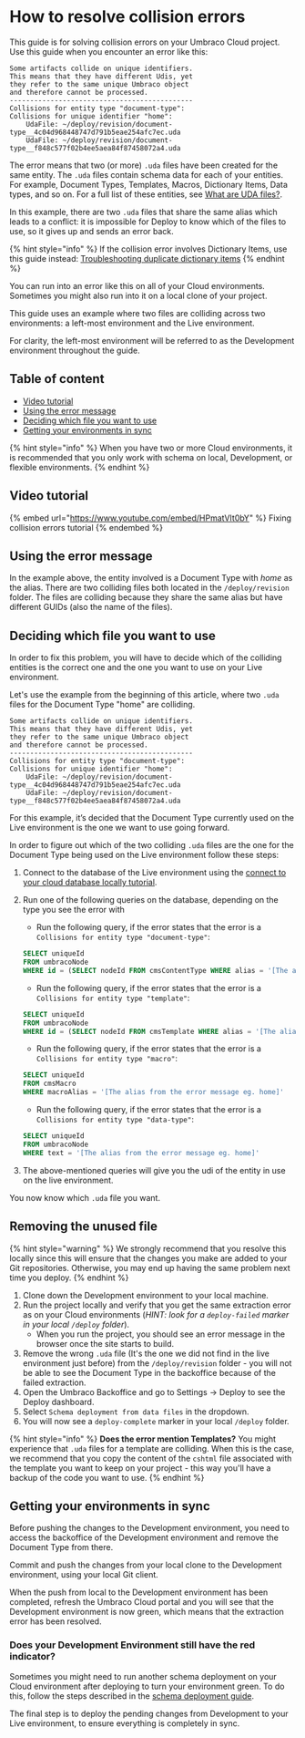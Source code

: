 # How to resolve collision errors

This guide is for solving collision errors on your Umbraco Cloud project. Use this guide when you encounter an error like this:

```
Some artifacts collide on unique identifiers.
This means that they have different Udis, yet
they refer to the same unique Umbraco object
and therefore cannot be processed.
---------------------------------------------
Collisions for entity type "document-type":
Collisions for unique identifier "home":
    UdaFile: ~/deploy/revision/document-type__4c04d968448747d791b5eae254afc7ec.uda
    UdaFile: ~/deploy/revision/document-type__f848c577f02b4ee5aea84f87458072a4.uda
```

The error means that two (or more) `.uda` files have been created for the same entity. The `.uda` files contain schema data for each of your entities. For example, Document Types, Templates, Macros, Dictionary Items, Data types, and so on. For a full list of these entities, see [What are UDA files?](../../power-tools/generating-uda-files.md#what-are-uda-files).

In this example, there are two `.uda` files that share the same alias which leads to a conflict: it is impossible for Deploy to know which of the files to use, so it gives up and sends an error back.

{% hint style="info" %}
If the collision error involves Dictionary Items, use this guide instead: [Troubleshooting duplicate dictionary items](duplicate-dictionary-items.md)
{% endhint %}

You can run into an error like this on all of your Cloud environments. Sometimes you might also run into it on a local clone of your project.

This guide uses an example where two files are colliding across two environments: a left-most environment and the Live environment.

For clarity, the left-most environment will be referred to as the Development environment throughout the guide.

## Table of content

* [Video tutorial](structure-error.md#video-tutorial)
* [Using the error message](structure-error.md#using-the-error-message)
* [Deciding which file you want to use](structure-error.md#deciding-which-file-you-want-to-use)
* [Getting your environments in sync](structure-error.md#getting-your-environments-in-sync)

{% hint style="info" %}
When you have two or more Cloud environments, it is recommended that you only work with schema on local, Development, or flexible environments.
{% endhint %}

## Video tutorial

{% embed url="https://www.youtube.com/embed/HPmatVIt0bY" %}
Fixing collision errors tutorial
{% endembed %}

## Using the error message

In the example above, the entity involved is a Document Type with _home_ as the alias. There are two colliding files both located in the `/deploy/revision` folder. The files are colliding because they share the same alias but have different GUIDs (also the name of the files).

## Deciding which file you want to use

In order to fix this problem, you will have to decide which of the colliding entities is the correct one and the one you want to use on your Live environment.

Let's use the example from the beginning of this article, where two `.uda` files for the Document Type "home" are colliding.

```
Some artifacts collide on unique identifiers.
This means that they have different Udis, yet
they refer to the same unique Umbraco object
and therefore cannot be processed.
---------------------------------------------
Collisions for entity type "document-type":
Collisions for unique identifier "home":
    UdaFile: ~/deploy/revision/document-type__4c04d968448747d791b5eae254afc7ec.uda
    UdaFile: ~/deploy/revision/document-type__f848c577f02b4ee5aea84f87458072a4.uda
```

For this example, it’s decided that the Document Type currently used on the Live environment is the one we want to use going forward.

In order to figure out which of the two colliding `.uda` files are the one for the Document Type being used on the Live environment follow these steps:

1. Connect to the database of the Live environment using the [connect to your cloud database locally tutorial](../../databases/cloud-database.md#connecting-to-your-cloud-database-locally).
2.  Run one of the following queries on the database, depending on the type you see the error with

    * Run the following query, if the error states that the error is a `Collisions for entity type "document-type"`:

    ```sql
    SELECT uniqueId
    FROM umbracoNode
    WHERE id = (SELECT nodeId FROM cmsContentType WHERE alias = '[The alias from the error message eg. home]')
    ```

    * Run the following query, if the error states that the error is a `Collisions for entity type "template"`:

    ```sql
    SELECT uniqueId
    FROM umbracoNode
    WHERE id = (SELECT nodeId FROM cmsTemplate WHERE alias = '[The alias from the error message eg. home]')
    ```

    * Run the following query, if the error states that the error is a `Collisions for entity type "macro"`:

    ```sql
    SELECT uniqueId
    FROM cmsMacro
    WHERE macroAlias = '[The alias from the error message eg. home]'
    ```

    * Run the following query, if the error states that the error is a `Collisions for entity type "data-type"`:

    ```sql
    SELECT uniqueId
    FROM umbracoNode
    WHERE text = '[The alias from the error message eg. home]'
    ```
3. The above-mentioned queries will give you the udi of the entity in use on the live environment.

You now know which `.uda` file you want.

## Removing the unused file

{% hint style="warning" %}
We strongly recommend that you resolve this locally since this will ensure that the changes you make are added to your Git repositories. Otherwise, you may end up having the same problem next time you deploy.
{% endhint %}

1. Clone down the Development environment to your local machine.
2. Run the project locally and verify that you get the same extraction error as on your Cloud environments (_HINT: look for a `deploy-failed` marker in your local `/deploy` folder_).
   * When you run the project, you should see an error message in the browser once the site starts to build.
3. Remove the wrong `.uda` file (It's the one we did not find in the live environment just before) from the `/deploy/revision` folder - you will not be able to see the Document Type in the backoffice because of the failed extraction.
4. Open the Umbraco Backoffice and go to Settings -> Deploy to see the Deploy dashboard.
5. Select `Schema deployment from data files` in the dropdown.
6. You will now see a `deploy-complete` marker in your local `/deploy` folder.

{% hint style="info" %}
**Does the error mention Templates?** You might experience that `.uda` files for a template are colliding. When this is the case, we recommend that you copy the content of the `cshtml` file associated with the template you want to keep on your project - this way you'll have a backup of the code you want to use.
{% endhint %}

## Getting your environments in sync

Before pushing the changes to the Development environment, you need to access the backoffice of the Development environment and remove the Document Type from there.

Commit and push the changes from your local clone to the Development environment, using your local Git client.

When the push from local to the Development environment has been completed, refresh the Umbraco Cloud portal and you will see that the Development environment is now green, which means that the extraction error has been resolved.

### Does your Development Environment still have the red indicator?

Sometimes you might need to run another schema deployment on your Cloud environment after deploying to turn your environment green. To do this, follow the steps described in the [schema deployment guide](broken-reference).

The final step is to deploy the pending changes from Development to your Live environment, to ensure everything is completely in sync.
